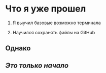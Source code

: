 # Что я уже прошел

1. Я выучил базовые возможно терминала
  

2. Научился сохранять файлы на GitHub


## Однако

## *Это только начало*